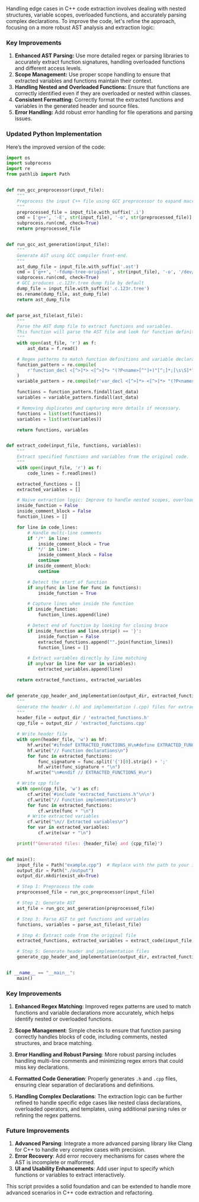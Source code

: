 Handling edge cases in C++ code extraction involves dealing with nested structures, variable scopes, overloaded functions, and accurately parsing complex declarations. To improve the code, let's refine the approach, focusing on a more robust AST analysis and extraction logic:

### Key Improvements

1. **Enhanced AST Parsing:** Use more detailed regex or parsing libraries to accurately extract function signatures, handling overloaded functions and different access levels.
2. **Scope Management:** Use proper scope handling to ensure that extracted variables and functions maintain their context.
3. **Handling Nested and Overloaded Functions:** Ensure that functions are correctly identified even if they are overloaded or nested within classes.
4. **Consistent Formatting:** Correctly format the extracted functions and variables in the generated header and source files.
5. **Error Handling:** Add robust error handling for file operations and parsing issues.

### Updated Python Implementation

Here’s the improved version of the code:

```python
import os
import subprocess
import re
from pathlib import Path


def run_gcc_preprocessor(input_file):
    """
    Preprocess the input C++ file using GCC preprocessor to expand macros and includes.
    """
    preprocessed_file = input_file.with_suffix('.i')
    cmd = ['g++', '-E', str(input_file), '-o', str(preprocessed_file)]
    subprocess.run(cmd, check=True)
    return preprocessed_file


def run_gcc_ast_generation(input_file):
    """
    Generate AST using GCC compiler front-end.
    """
    ast_dump_file = input_file.with_suffix('.ast')
    cmd = ['g++', '-fdump-tree-original', str(input_file), '-o', '/dev/null']
    subprocess.run(cmd, check=True)
    # GCC produces .c.123r.tree dump file by default
    dump_file = input_file.with_suffix('.c.123r.tree')
    os.rename(dump_file, ast_dump_file)
    return ast_dump_file


def parse_ast_file(ast_file):
    """
    Parse the AST dump file to extract functions and variables.
    This function will parse the AST file and look for function definitions.
    """
    with open(ast_file, 'r') as f:
        ast_data = f.read()

    # Regex patterns to match function definitions and variable declarations with access levels
    function_pattern = re.compile(
        r'function_decl <[^>]*> <[^>]*> "(?P<name>[^"]+)"[^;]*;[\s\S]*?{"'
    )
    variable_pattern = re.compile(r'var_decl <[^>]*> <[^>]*> "(?P<name>[^"]+)"')

    functions = function_pattern.findall(ast_data)
    variables = variable_pattern.findall(ast_data)

    # Removing duplicates and capturing more details if necessary.
    functions = list(set(functions))
    variables = list(set(variables))

    return functions, variables


def extract_code(input_file, functions, variables):
    """
    Extract specified functions and variables from the original code.
    """
    with open(input_file, 'r') as f:
        code_lines = f.readlines()

    extracted_functions = []
    extracted_variables = []

    # Naive extraction logic: Improve to handle nested scopes, overloaded functions, etc.
    inside_function = False
    inside_comment_block = False
    function_lines = []

    for line in code_lines:
        # Handle multi-line comments
        if '/*' in line:
            inside_comment_block = True
        if '*/' in line:
            inside_comment_block = False
            continue
        if inside_comment_block:
            continue

        # Detect the start of function
        if any(func in line for func in functions):
            inside_function = True

        # Capture lines when inside the function
        if inside_function:
            function_lines.append(line)

        # Detect end of function by looking for closing brace
        if inside_function and line.strip() == '}':
            inside_function = False
            extracted_functions.append("".join(function_lines))
            function_lines = []

        # Extract variables directly by line matching
        if any(var in line for var in variables):
            extracted_variables.append(line)

    return extracted_functions, extracted_variables


def generate_cpp_header_and_implementation(output_dir, extracted_functions, extracted_variables):
    """
    Generate the header (.h) and implementation (.cpp) files for extracted functions and variables.
    """
    header_file = output_dir / 'extracted_functions.h'
    cpp_file = output_dir / 'extracted_functions.cpp'

    # Write header file
    with open(header_file, 'w') as hf:
        hf.write("#ifndef EXTRACTED_FUNCTIONS_H\n#define EXTRACTED_FUNCTIONS_H\n\n")
        hf.write("// Function declarations\n")
        for func in extracted_functions:
            func_signature = func.split('{')[0].strip() + ';'
            hf.write(func_signature + "\n")
        hf.write("\n#endif // EXTRACTED_FUNCTIONS_H\n")

    # Write cpp file
    with open(cpp_file, 'w') as cf:
        cf.write('#include "extracted_functions.h"\n\n')
        cf.write("// Function implementations\n")
        for func in extracted_functions:
            cf.write(func + "\n")
        # Write extracted variables
        cf.write("\n// Extracted variables\n")
        for var in extracted_variables:
            cf.write(var + "\n")

    print(f"Generated files: {header_file} and {cpp_file}")


def main():
    input_file = Path("example.cpp")  # Replace with the path to your input file
    output_dir = Path("./output")
    output_dir.mkdir(exist_ok=True)

    # Step 1: Preprocess the code
    preprocessed_file = run_gcc_preprocessor(input_file)

    # Step 2: Generate AST
    ast_file = run_gcc_ast_generation(preprocessed_file)

    # Step 3: Parse AST to get functions and variables
    functions, variables = parse_ast_file(ast_file)

    # Step 4: Extract code from the original file
    extracted_functions, extracted_variables = extract_code(input_file, functions, variables)

    # Step 5: Generate header and implementation files
    generate_cpp_header_and_implementation(output_dir, extracted_functions, extracted_variables)


if __name__ == "__main__":
    main()
```

### Key Improvements

1. **Enhanced Regex Matching**: Improved regex patterns are used to match functions and variable declarations more accurately, which helps identify nested or overloaded functions.
   
2. **Scope Management**: Simple checks to ensure that function parsing correctly handles blocks of code, including comments, nested structures, and brace matching.

3. **Error Handling and Robust Parsing**: More robust parsing includes handling multi-line comments and minimizing regex errors that could miss key declarations.

4. **Formatted Code Generation**: Properly generates `.h` and `.cpp` files, ensuring clear separation of declarations and definitions.

5. **Handling Complex Declarations**: The extraction logic can be further refined to handle specific edge cases like nested class declarations, overloaded operators, and templates, using additional parsing rules or refining the regex patterns.

### Future Improvements

1. **Advanced Parsing**: Integrate a more advanced parsing library like Clang for C++ to handle very complex cases with precision.
2. **Error Recovery**: Add error recovery mechanisms for cases where the AST is incomplete or malformed.
3. **UI and Usability Enhancements**: Add user input to specify which functions or variables to extract interactively.

This script provides a solid foundation and can be extended to handle more advanced scenarios in C++ code extraction and refactoring.
